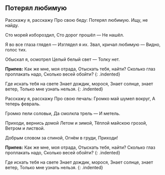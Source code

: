 ﻿---
layout: lyrics
---

## Потерял любимую

<span class="Em"></span>Расскажу<span class="D"></span> я, расскажу<span class="Am"></span>
Про свою<span class="Bm"></span> беду:
<span class="Em"></span>Потеря<span class="D"></span>л любимую<span class="Am"></span>.
Ищу, не<span class="Bm"></span> найду.

<span class="Em"></span>Сто морей изборозди<span class="D"></span>л,
Сто доро<span class="Am"></span>г прошёл —
Не<span class="Bm"></span> нашёл.

<span class="Em"></span>Я во все гла<span class="D"></span>за гляде<span class="Am"></span>л —
Изгляде<span class="Bm"></span>л я их.
<span class="Em"></span>Звал, кри<span class="D"></span>чал любиму<span class="Am"></span>ю —
Видно, го<span class="Bm"></span>лос тих.

<span class="Em"></span>Обыскал я, осмотре<span class="Dm"></span>л
Целый белый све<span class="Am"></span>т —
То<span class="Bm"></span>лку нет.

**Припев:**
<span class="Am"></span>Как же мне<span class="D"></span>, моя<span class="G"></span> о<span class="C"></span>тра<span class="Em"></span>да<span class="Am"></span>,
<span class="B7"></span>Отыскать тебя, найти<span class="Em"></span>? <span class="E"></span>
<span class="Am"></span>Сколько гла<span class="D"></span>з про<span class="G"></span>плака<span class="C"></span>ть на<span class="Em"></span>до<span class="Am"></span>,
<span class="B7"></span>Сколько весей обойти<span class="Em"></span>?
{: .indented}
 
<span class="Am"></span>Где искать те<span class="D"></span>бя<span class="G"></span> на<span class="C"></span> све<span class="Em"></span>те<span class="Am"></span>
<span class="B7"></span>Знает дождик, морося<span class="Em"></span>, <span class="E"></span>
<span class="Am"></span>Знает со<span class="D"></span>лнце<span class="G"></span>, знае<span class="C"></span>т ве<span class="Em"></span>те<span class="Am"></span>р,
<span class="B7"></span>Только мне узнать нельзя<span class="Em"></span>.
{: .indented}

Расскажу я, расскажу
Про свою печаль:
Громко май шумел вокруг,
А теперь февраль.

Громко пели соловьи,
Да смолкла трель —
И метель.

Приходи, вернись домой
Летом и зимой,
Тёплой майскою грозой,
Ветром и листвой.

Добрым словом за спиной,
Огнём в груди,
Приходи!

**Припев:**
Как же мне, моя отрада,
Отыскать тебя, найти?
Сколько глаз проплакать надо,
Сколько весей обойти?
{: .indented}
 
Где искать тебя на свете
Знает дождик, морося,
Знает солнце, знает ветер,
Только мне узнать нельзя.
{: .indented}
